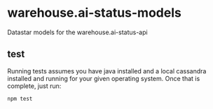 # warehouse.ai-status-models

Datastar models for the warehouse.ai-status-api


## test

Running tests assumes you have java installed and a local cassandra installed
and running for your given operating system. Once that is complete, just run:

```sh
npm test
```
